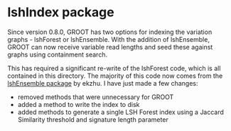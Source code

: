 # lshIndex package

Since version 0.8.0, GROOT has two options for indexing the variation graphs - lshForest or lshEnsemble. With the addition of lshEnsemble, GROOT can now receive variable read lengths and seed these against graphs using containment search.

This has required a significant re-write of the lshForest code, which is all contained in this directory. The majority of this code now comes from the [lshEnsemble package](https://godoc.org/github.com/ekzhu/lshensemble) by ekzhu. I have just made a few changes:

* removed methods that were unnecessary for GROOT
* added a method to write the index to disk
* added methods to generate a single LSH Forest index using a Jaccard Similarity threshold and signature length parameter
